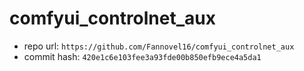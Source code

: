 # comfyui_controlnet_aux
- repo url: `https://github.com/Fannovel16/comfyui_controlnet_aux`
- commit hash: `420e1c6e103fee3a93fde00b850efb9ece4a5da1`